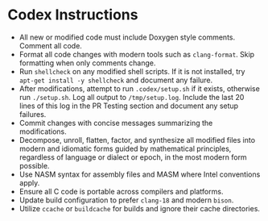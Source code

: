 # Codex Instructions

- All new or modified code must include Doxygen style comments. Comment all code.
- Format all code changes with modern tools such as `clang-format`. Skip formatting when only comments change.
- Run `shellcheck` on any modified shell scripts. If it is not installed, try `apt-get install -y shellcheck` and document any failure.
- After modifications, attempt to run `.codex/setup.sh` if it exists, otherwise run `./setup.sh`. Log all output to `/tmp/setup.log`. Include the last 20 lines of this log in the PR Testing section and document any setup failures.
- Commit changes with concise messages summarizing the modifications.
- Decompose, unroll, flatten, factor, and synthesize all modified files into modern and idiomatic forms guided by mathematical principles, regardless of language or dialect or epoch, in the most modern form possible.
- Use NASM syntax for assembly files and MASM where Intel conventions apply.
- Ensure all C code is portable across compilers and platforms.
- Update build configuration to prefer `clang-18` and modern `bison`.
- Utilize `ccache` or `buildcache` for builds and ignore their cache directories.
